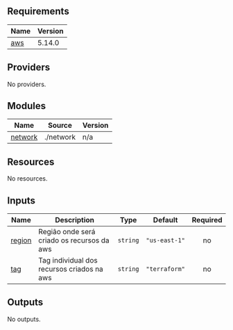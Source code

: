 <!-- BEGIN_TF_DOCS -->
## Requirements

| Name | Version |
|------|---------|
| <a name="requirement_aws"></a> [aws](#requirement\_aws) | 5.14.0 |

## Providers

No providers.

## Modules

| Name | Source | Version |
|------|--------|---------|
| <a name="module_network"></a> [network](#module\_network) | ./network | n/a |

## Resources

No resources.

## Inputs

| Name | Description | Type | Default | Required |
|------|-------------|------|---------|:--------:|
| <a name="input_region"></a> [region](#input\_region) | Região onde será criado os recursos da aws | `string` | `"us-east-1"` | no |
| <a name="input_tag"></a> [tag](#input\_tag) | Tag individual dos recursos criados na aws | `string` | `"terraform"` | no |

## Outputs

No outputs.
<!-- END_TF_DOCS -->